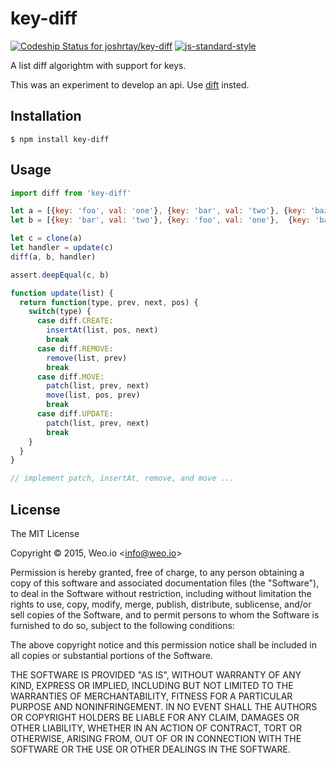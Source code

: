 
# key-diff

[![Codeship Status for joshrtay/key-diff](https://img.shields.io/codeship/6ecc3110-581f-0133-40c0-26e98ecb9625/master.svg)](https://codeship.com/projects/109614)  [![js-standard-style](https://img.shields.io/badge/code%20style-standard-brightgreen.svg?style=flat)](https://github.com/feross/standard)

A list diff algorightm with support for keys.

This was an experiment to develop an api. Use [dift](https://github.com/ashaffer/dift) insted.

## Installation

    $ npm install key-diff

## Usage

```js
import diff from 'key-diff'

let a = [{key: 'foo', val: 'one'}, {key: 'bar', val: 'two'}, {key: 'baz', val: 'three'}]
let b = [{key: 'bar', val: 'two'}, {key: 'foo', val: 'one'},  {key: 'bat', val: 'four'}]

let c = clone(a)
let handler = update(c)
diff(a, b, handler)

assert.deepEqual(c, b)

function update(list) {
  return function(type, prev, next, pos) {
    switch(type) {
      case diff.CREATE:
        insertAt(list, pos, next)
        break
      case diff.REMOVE:
        remove(list, prev)
        break
      case diff.MOVE:
        patch(list, prev, next)
        move(list, pos, prev)
        break
      case diff.UPDATE:
        patch(list, prev, next)
        break
    }
  }
}

// implement patch, insertAt, remove, and move ...

```

## License

The MIT License

Copyright &copy; 2015, Weo.io &lt;info@weo.io&gt;

Permission is hereby granted, free of charge, to any person obtaining a copy of this software and associated documentation files (the "Software"), to deal in the Software without restriction, including without limitation the rights to use, copy, modify, merge, publish, distribute, sublicense, and/or sell copies of the Software, and to permit persons to whom the Software is furnished to do so, subject to the following conditions:

The above copyright notice and this permission notice shall be included in all copies or substantial portions of the Software.

THE SOFTWARE IS PROVIDED "AS IS", WITHOUT WARRANTY OF ANY KIND, EXPRESS OR IMPLIED, INCLUDING BUT NOT LIMITED TO THE WARRANTIES OF MERCHANTABILITY, FITNESS FOR A PARTICULAR PURPOSE AND NONINFRINGEMENT. IN NO EVENT SHALL THE AUTHORS OR COPYRIGHT HOLDERS BE LIABLE FOR ANY CLAIM, DAMAGES OR OTHER LIABILITY, WHETHER IN AN ACTION OF CONTRACT, TORT OR OTHERWISE, ARISING FROM, OUT OF OR IN CONNECTION WITH THE SOFTWARE OR THE USE OR OTHER DEALINGS IN THE SOFTWARE.
